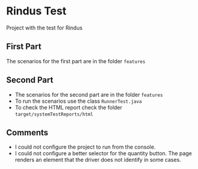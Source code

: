 # Rindus Test

Project with the test for Rindus

## First Part

The scenarios for the first part are in the folder `features`

## Second Part

- The scenarios for the second part are in the folder `features`
- To run the scenarios use the class `RunnerTest.java`
- To check the HTML report check the folder `target/systemTestReports/html`

## Comments
- I could not configure the project to run from the console.
- I could not configure a better selector for the quantity button. The page renders an element that the driver does not identify in some cases.